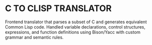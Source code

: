 # C TO CLISP TRANSLATOR

Frontend translator that parses a subset of C and generates equivalent Common Lisp code. Handled variable declarations, control structures, expressions, and function definitions using Bison/Yacc with custom grammar and semantic rules. 
